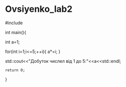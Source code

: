 # Ovsiyenko_lab2

#include <iostream>

int main(){
   
   int a=1;
   
   for(int i=1;i<=5;++i){
       a*=i;
   }
   
   std::cout<<"Добуток числел від 1 до 5:"<<a<<std::endl;

    return 0;
}
